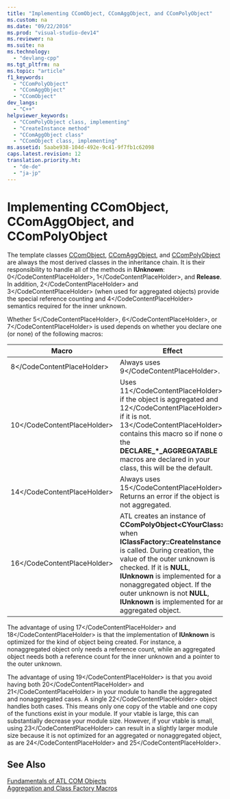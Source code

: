 ```yaml
---
title: "Implementing CComObject, CComAggObject, and CComPolyObject"
ms.custom: na
ms.date: "09/22/2016"
ms.prod: "visual-studio-dev14"
ms.reviewer: na
ms.suite: na
ms.technology: 
  - "devlang-cpp"
ms.tgt_pltfrm: na
ms.topic: "article"
f1_keywords: 
  - "CComPolyObject"
  - "CComAggObject"
  - "CComObject"
dev_langs: 
  - "C++"
helpviewer_keywords: 
  - "CComPolyObject class, implementing"
  - "CreateInstance method"
  - "CComAggObject class"
  - "CComObject class, implementing"
ms.assetid: 5aabe938-104d-492e-9c41-9f7fb1c62098
caps.latest.revision: 12
translation.priority.ht: 
  - "de-de"
  - "ja-jp"
---
```

# Implementing CComObject, CComAggObject, and CComPolyObject
The template classes [CComObject](../vs140/ccomobject-class.md), [CComAggObject](../vs140/ccomaggobject-class.md), and [CComPolyObject](../vs140/ccompolyobject-class.md) are always the most derived classes in the inheritance chain. It is their responsibility to handle all of the methods in **IUnknown**: <CodeContentPlaceHolder>0\</CodeContentPlaceHolder>, <CodeContentPlaceHolder>1\</CodeContentPlaceHolder>, and **Release**. In addition, <CodeContentPlaceHolder>2\</CodeContentPlaceHolder> and <CodeContentPlaceHolder>3\</CodeContentPlaceHolder> (when used for aggregated objects) provide the special reference counting and <CodeContentPlaceHolder>4\</CodeContentPlaceHolder> semantics required for the inner unknown.  
  
 Whether <CodeContentPlaceHolder>5\</CodeContentPlaceHolder>, <CodeContentPlaceHolder>6\</CodeContentPlaceHolder>, or <CodeContentPlaceHolder>7\</CodeContentPlaceHolder> is used depends on whether you declare one (or none) of the following macros:  
  
|Macro|Effect|  
|-----------|------------|  
|<CodeContentPlaceHolder>8\</CodeContentPlaceHolder>|Always uses <CodeContentPlaceHolder>9\</CodeContentPlaceHolder>.|  
|<CodeContentPlaceHolder>10\</CodeContentPlaceHolder>|Uses <CodeContentPlaceHolder>11\</CodeContentPlaceHolder> if the object is aggregated and <CodeContentPlaceHolder>12\</CodeContentPlaceHolder> if it is not. <CodeContentPlaceHolder>13\</CodeContentPlaceHolder> contains this macro so if none of the **DECLARE_\*_AGGREGATABLE** macros are declared in your class, this will be the default.|  
|<CodeContentPlaceHolder>14\</CodeContentPlaceHolder>|Always uses <CodeContentPlaceHolder>15\</CodeContentPlaceHolder>. Returns an error if the object is not aggregated.|  
|<CodeContentPlaceHolder>16\</CodeContentPlaceHolder>|ATL creates an instance of **CComPolyObject\<CYourClass>** when **IClassFactory::CreateInstance** is called. During creation, the value of the outer unknown is checked. If it is **NULL**, **IUnknown** is implemented for a nonaggregated object. If the outer unknown is not **NULL**, **IUnknown** is implemented for an aggregated object.|  
  
 The advantage of using <CodeContentPlaceHolder>17\</CodeContentPlaceHolder> and <CodeContentPlaceHolder>18\</CodeContentPlaceHolder> is that the implementation of **IUnknown** is optimized for the kind of object being created. For instance, a nonaggregated object only needs a reference count, while an aggregated object needs both a reference count for the inner unknown and a pointer to the outer unknown.  
  
 The advantage of using <CodeContentPlaceHolder>19\</CodeContentPlaceHolder> is that you avoid having both <CodeContentPlaceHolder>20\</CodeContentPlaceHolder> and <CodeContentPlaceHolder>21\</CodeContentPlaceHolder> in your module to handle the aggregated and nonaggregated cases. A single <CodeContentPlaceHolder>22\</CodeContentPlaceHolder> object handles both cases. This means only one copy of the vtable and one copy of the functions exist in your module. If your vtable is large, this can substantially decrease your module size. However, if your vtable is small, using <CodeContentPlaceHolder>23\</CodeContentPlaceHolder> can result in a slightly larger module size because it is not optimized for an aggregated or nonaggregated object, as are <CodeContentPlaceHolder>24\</CodeContentPlaceHolder> and <CodeContentPlaceHolder>25\</CodeContentPlaceHolder>.  
  
## See Also  
 [Fundamentals of ATL COM Objects](../vs140/fundamentals-of-atl-com-objects.md)   
 [Aggregation and Class Factory Macros](../vs140/aggregation-and-class-factory-macros.md)